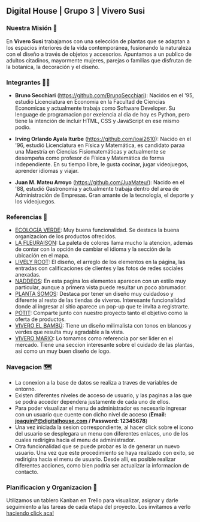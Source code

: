 ## Digital House | Grupo 3 | Vivero Susi 

### Nuestra Misión 🌻
En **Vivero Susi** trabajamos con una selección de plantas que se adaptan a los espacios interiores de la vida contemporánea, fusionando la naturaleza con el diseño a través de objetos y accesorios. Apuntamos a un publico de adultos citadinos, mayormente mujeres, parejas o familias que disfrutan de la botanica, la decoración y el diseño.

### Integrantes 🤜🤛
* **Bruno Secchiari** (https://github.com/BrunoSecchiari): Nacidos en el '95, estudió Licenciatura en Economia en la Facultad de Ciencias Economicas y actualmente trabaja como Software Developer. Su lenguage de programacion por exelencia al dia de hoy es Python, pero tiene la intención de incluir HTML, CSS y JavaScript en ese mismo podio.

* **Irving Orlando Ayala Iturbe** (https://github.com/ioai2610): Nacido en el '96, estudió Licenciatura en Física y Matemática, es candidato paraa una Maestría en Ciencias Fisiomatemáticas y actualmente se desempeña como profesor de Física y Matemática de forma independiente. En su tiempo libre, le gusta cocinar, jugar videojuegos, aprender idiomas y viajar.

* **Juan M. Mateu Arroyo** (https://github.com/JuaMateu/): Nacido en el '88, estudió Gastronomia y actualmente trabaja dentro del area de Administración de Empresas. Gran amante de la tecnología, el deporte y los videojuegos.

### Referencias 🎨
- [ECOLOGÍA VERDE](https://www.ecologiaverde.com/): Muy buena funcionalidad. Se destaca la buena organizacion de los productos ofrecidos.
- [LA FLEURAISON](https://lafleuraison.ca): La paleta de colores llama mucho la atencion, además de contar con la opción de cambiar el idioma y la sección de la ubicación en el mapa.
- [LIVELY ROOT](https://www.livelyroot.com): El diseño, el arreglo de los elementos en la página, las entradas con calificaciones de clientes y las fotos de redes sociales anexadas.
- [NADDEOS](https://naddeos.com/): En esta pagina los elementos aparecen con un estilo muy particular, aunque a primera vista puede resultar un poco abrumador.
- [PLANTA SOMOS](https://plantasomos.com/): Destaca por tener un diseño muy cuidadoso y diferente al resto de las tiendas de viveros. Interesante funcionalidad donde al ingresar al sitio aparece un pop-up que te invita a registrarte.
- [PÖTIT](https://potit.com.ar/): Comparte junto con nuestro proyecto tanto el objetivo como la oferta de productos.
- [VIVERO EL BAMBÚ](https://www.viveroelbambu.com.ar/): Tiene un diseño milimalista con tonos en blancos y verdes que resulta muy agradable a la vista.
- [VIVERO MARIO](https://tienda.viveromario.com.ar/):  Lo tomamos como referencia por ser lider en el mercado. Tiene una seccion interesante sobre el cuidado de las plantas, asi como un muy buen diseño de logo.


### Navegacion 🗺️

- La conexion a la base de datos se realiza a traves de variables de entorno.
- Existen diferentes niveles de acceso de usuario, y las paginas a las que se podra acceder dependera justamente de cada uno de ellos.
- Para poder visualizar el menu de administrador es necesario ingresar con un usuario que cuente con dicho nivel de acceso (**Email: joaquinP@digitalhouse.com / Password: 12345678**)
- Una vez iniciada la sesion correspondiente, al hacer click sobre el icono del usuario se desplegara un menu con diferentes enlaces, uno de los cuales redirigira hacia el menu de administrador.
- Otra funcionalidad que se puede probar es la de generar un nuevo usuario. Una vez que este procedimiento se haya realizado con exito, se redirigira hacia el menu de usuario. Desde alli, es posible realizar diferentes acciones, como bien podria ser actualizar la informacion de contacto.

### Planificacion y Organizacion 📌
Utilizamos un tablero Kanban en Trello para visualizar, asignar y darle seguimiento a las tareas de cada etapa del proyecto.
Los invitamos a verlo [haciendo click aca!](https://trello.com/b/pRBxCwUR/proyecto-integrador-grupo-3)
